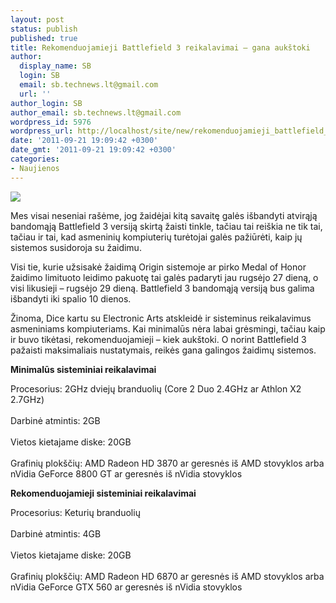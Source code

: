 ```yaml
---
layout: post
status: publish
published: true
title: Rekomenduojamieji Battlefield 3 reikalavimai – gana aukštoki
author:
  display_name: SB
  login: SB
  email: sb.technews.lt@gmail.com
  url: ''
author_login: SB
author_email: sb.technews.lt@gmail.com
wordpress_id: 5976
wordpress_url: http://localhost/site/new/rekomenduojamieji_battlefield_3_reikalavimai__gana_aukstoki/
date: '2011-09-21 19:09:42 +0300'
date_gmt: '2011-09-21 19:09:42 +0300'
categories:
- Naujienos
---
```

<div class="imgright"><img src="http://technews.lt/upload/bf33.jpg"  /></div>
<p>Mes visai neseniai rašėme, jog žaidėjai kitą savaitę galės išbandyti atvirąją bandomąją Battlefield 3 versiją skirtą žaisti tinkle, tačiau tai reiškia ne tik tai, tačiau ir tai, kad asmeninių kompiuterių turėtojai galės pažiūrėti, kaip jų sistemos susidoroja su žaidimu.</p>
<p>Visi tie, kurie užsisakė žaidimą Origin sistemoje ar pirko Medal of Honor žaidimo limituoto leidimo pakuotę tai galės padaryti jau rugsėjo 27 dieną, o visi likusieji – rugsėjo 29 dieną. Battlefield 3 bandomąją versiją bus galima išbandyti iki spalio 10 dienos.</p>
<p>Žinoma, Dice kartu su Electronic Arts atskleidė ir sisteminus reikalavimus asmeniniams kompiuteriams. Kai minimalūs nėra labai grėsmingi, tačiau kaip ir buvo tikėtasi, rekomenduojamieji – kiek aukštoki. O norint Battlefield 3 pažaisti maksimaliais nustatymais, reikės gana galingos žaidimų sistemos.</p>
<p><b>Minimalūs sisteminiai reikalavimai</b></p>
<p>Procesorius: 2GHz dviejų branduolių (Core 2 Duo 2.4GHz ar Athlon X2 2.7GHz)<br />
<br />Darbinė atmintis: 2GB<br />
<br />Vietos kietajame diske: 20GB<br />
<br />Grafinių plokščių: AMD Radeon HD 3870 ar geresnės iš AMD stovyklos arba nVidia GeForce 8800 GT ar geresnės iš nVidia stovyklos</p>
<p><b>Rekomenduojamieji sisteminiai reikalavimai</b></p>
<p>Procesorius: Keturių branduolių<br />
<br />Darbinė atmintis: 4GB<br />
<br />Vietos kietajame diske: 20GB<br />
<br />Grafinių plokščių: AMD Radeon HD 6870 ar geresnės iš AMD stovyklos arba nVidia GeForce GTX 560 ar geresnės iš nVidia stovyklos</p>
